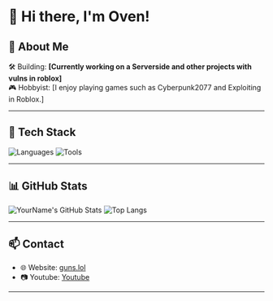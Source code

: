 # 👋 Hi there, I'm Oven!

## 🚀 About Me
  
🛠️ Building: **[Currently working on a Serverside and other projects with vulns in roblox]**  
🎮 Hobbyist: [I enjoy playing games such as Cyberpunk2077 and Exploiting in Roblox.]

---

## 🧰 Tech Stack

![Languages](https://skillicons.dev/icons?i=lua)
![Tools](https://skillicons.dev/icons?i=robloxstudio)

---

## 📊 GitHub Stats

<!-- Dark Mode -->
![YourName's GitHub Stats](https://github-readme-stats.vercel.app/api?username=yourusername&show_icons=true&theme=radical)
![Top Langs](https://github-readme-stats.vercel.app/api/top-langs/?username=yourusername&layout=compact&theme=radical)

<!-- Light Mode (remove dark mode above if using this) -->
<!--
![YourName's GitHub Stats](https://github-readme-stats.vercel.app/api?username=yourusername&show_icons=true&theme=default)
![Top Langs](https://github-readme-stats.vercel.app/api/top-langs/?username=yourusername&layout=compact&theme=default)
-->

---

## 📫 Contact

- 🌐 Website: [guns.lol](https://guns.lol/oven)
- 📷 Youtube: [Youtube](https://youtube.com/@Oven205)

---
<!---
Oven4250/Oven4250 is a ✨ special ✨ repository because its `README.md` (this file) appears on your GitHub profile.
You can click the Preview link to take a look at your changes.
--->
